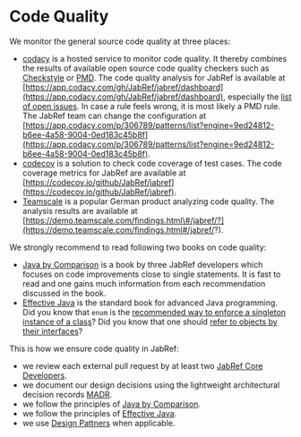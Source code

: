 # Code Quality

We monitor the general source code quality at three places:

* [codacy](https://www.codacy.com/) is a hosted service to monitor code quality. It thereby combines the results of available open source code quality checkers such as [Checkstyle](https://checkstyle.sourceforge.io/) or [PMD](https://pmd.github.io/). The code quality analysis for JabRef is available at [https://app.codacy.com/gh/JabRef/jabref/dashboard](https://app.codacy.com/gh/JabRef/jabref/dashboard), especially the [list of open issues](https://app.codacy.com/gh/JabRef/jabref/issues/index). In case a rule feels wrong, it is most likely a PMD rule. The JabRef team can change the configuration at [https://app.codacy.com/p/306789/patterns/list?engine=9ed24812-b6ee-4a58-9004-0ed183c45b8f](https://app.codacy.com/p/306789/patterns/list?engine=9ed24812-b6ee-4a58-9004-0ed183c45b8f).
* [codecov](https://codecov.io/) is a solution to check code coverage of test cases. The code coverage metrics for JabRef are available at [https://codecov.io/github/JabRef/jabref](https://codecov.io/github/JabRef/jabref).
* [Teamscale](https://www.cqse.eu/de/produkte/teamscale/landing/) is a popular German product analyzing code quality. The analysis results are available at [https://demo.teamscale.com/findings.html\#/jabref/?](https://demo.teamscale.com/findings.html#/jabref/?).

We strongly recommend to read following two books on code quality:

* [Java by Comparison](https://github.com/JabRef/jabref/tree/c81740b3818c7f9311a6d7ff063243e672c821b4/docs/java.by-comparison.com) is a book by three JabRef developers which focuses on code improvements close to single statements. It is fast to read and one gains much information from each recommendation discussed in the book.
* [Effective Java](https://www.oreilly.com/library/view/effective-java-3rd/9780134686097/) is the standard book for advanced Java programming. Did you know that `enum` is the [recommended way to enforce a singleton instance of a class](https://learning.oreilly.com/library/view/effective-java-3rd/9780134686097/ch2.xhtml#lev3)? Did you know that one should [refer to objects by their interfaces](https://learning.oreilly.com/library/view/effective-java-3rd/9780134686097/ch9.xhtml#lev64)?

This is how we ensure code quality in JabRef:

* we review each external pull request by at least two [JabRef Core Developers](https://github.com/JabRef/jabref/blob/master/DEVELOPERS).
* we document our design decisions using the lightweight architectural decision records [MADR](https://adr.github.io/madr/).
* we follow the principles of [Java by Comparison](https://java.by-comparison.com/).
* we follow the principles of [Effective Java](https://www.oreilly.com/library/view/effective-java-3rd/9780134686097/).
* we use [Design Pattners](https://java-design-patterns.com/patterns/) when applicable.
